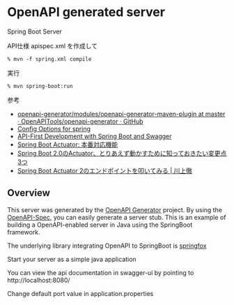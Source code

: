 # OpenAPI generated server

Spring Boot Server 

API仕様 apispec.xml を作成して
```
% mvn -f spring.xml compile
```

実行
```
% mvn spring-boot:run
```

参考
- [openapi-generator/modules/openapi-generator-maven-plugin at master · OpenAPITools/openapi-generator · GitHub](https://github.com/OpenAPITools/openapi-generator/tree/master/modules/openapi-generator-maven-plugin)
- [Config Options for spring](https://openapi-generator.tech/docs/generators/spring)
- [API-First Development with Spring Boot and Swagger](https://reflectoring.io/spring-boot-openapi/)
- [Spring Boot Actuator: 本番対応機能](https://spring.pleiades.io/spring-boot/docs/current/reference/html/production-ready-features.html)
- [Spring Boot 2.0のActuator、とりあえず動かすために知っておきたい変更点3つ](https://qiita.com/suke_masa/items/acfdf52019538fd8ccc6)
- [Spring Boot Actuator 2のエンドポイントを叩いてみる | 川上徹](https://xn--fhqq99a3lb.jp/374)


## Overview  
This server was generated by the [OpenAPI Generator](https://openapi-generator.tech) project.
By using the [OpenAPI-Spec](https://openapis.org), you can easily generate a server stub.
This is an example of building a OpenAPI-enabled server in Java using the SpringBoot framework.

The underlying library integrating OpenAPI to SpringBoot is [springfox](https://github.com/springfox/springfox)

Start your server as a simple java application

You can view the api documentation in swagger-ui by pointing to  
http://localhost:8080/

Change default port value in application.properties

